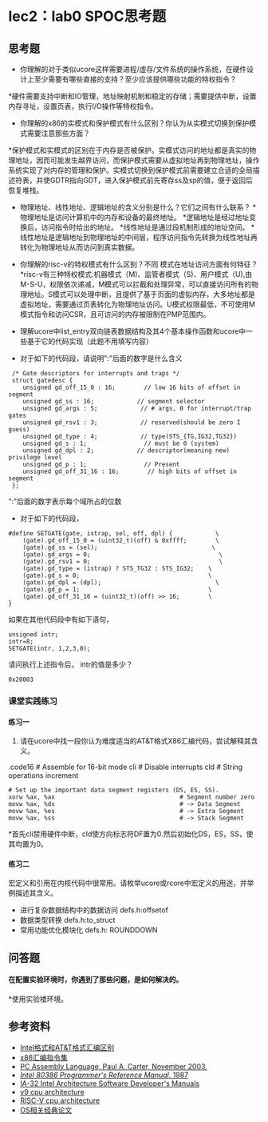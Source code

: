 # lec2：lab0 SPOC思考题


## 思考题

- 你理解的对于类似ucore这样需要进程/虚存/文件系统的操作系统，在硬件设计上至少需要有哪些直接的支持？至少应该提供哪些功能的特权指令？

*硬件需要支持中断和IO管理，地址映射机制和稳定的存储；需要提供中断，设置内存寻址，设置页表，执行I/O操作等特权指令。

- 你理解的x86的实模式和保护模式有什么区别？你认为从实模式切换到保护模式需要注意那些方面？

*保护模式和实模式的区别在于内存是否被保护。实模式访问的地址都是真实的物理地址，因而可能发生越界访问，而保护模式需要从虚拟地址再到物理地址，操作系统实现了对内存的管理和保护。实模式切换到保护模式前需要建立合适的全局描述符表，并使GDTR指向GDT，进入保护模式前先寄存ss及sp的值，便于返回后恢复堆栈。

- 物理地址、线性地址、逻辑地址的含义分别是什么？它们之间有什么联系？
*物理地址是访问计算机中的内存和设备的最终地址。
*逻辑地址是经过地址变换后，访问指令时给出的地址。
*线性地址是通过段机制形成的地址空间。
*线性地址是逻辑地址到物理地址的中间层，程序访问指令先转换为线性地址再转化为物理地址从而访问到真实数据。

- 你理解的risc-v的特权模式有什么区别？不同 模式在地址访问方面有何特征？
*risc-v有三种特权模式:机器模式（M)、监管者模式（S)、用户模式（U),由M-S-U，权限依次递减，M模式可以拦截和处理异常，可以直接访问所有的物理地址。S模式可以处理中断，且提供了基于页面的虚拟内存，大多地址都是虚拟地址，需要通过页表转化为物理地址访问。U模式权限最低，不可使用M模式指令和访问CSR，且可访问的内存被限制在PMP范围内。

- 理解ucore中list_entry双向链表数据结构及其4个基本操作函数和ucore中一些基于它的代码实现（此题不用填写内容）

- 对于如下的代码段，请说明":"后面的数字是什么含义
```
 /* Gate descriptors for interrupts and traps */
 struct gatedesc {
    unsigned gd_off_15_0 : 16;        // low 16 bits of offset in segment
    unsigned gd_ss : 16;            // segment selector
    unsigned gd_args : 5;            // # args, 0 for interrupt/trap gates
    unsigned gd_rsv1 : 3;            // reserved(should be zero I guess)
    unsigned gd_type : 4;            // type(STS_{TG,IG32,TG32})
    unsigned gd_s : 1;                // must be 0 (system)
    unsigned gd_dpl : 2;            // descriptor(meaning new) privilege level
    unsigned gd_p : 1;                // Present
    unsigned gd_off_31_16 : 16;        // high bits of offset in segment
 };
```
":"后面的数字表示每个域所占的位数


- 对于如下的代码段，

```
#define SETGATE(gate, istrap, sel, off, dpl) {            \
    (gate).gd_off_15_0 = (uint32_t)(off) & 0xffff;        \
    (gate).gd_ss = (sel);                                \
    (gate).gd_args = 0;                                    \
    (gate).gd_rsv1 = 0;                                    \
    (gate).gd_type = (istrap) ? STS_TG32 : STS_IG32;    \
    (gate).gd_s = 0;                                    \
    (gate).gd_dpl = (dpl);                                \
    (gate).gd_p = 1;                                    \
    (gate).gd_off_31_16 = (uint32_t)(off) >> 16;        \
}
```
如果在其他代码段中有如下语句，
```
unsigned intr;
intr=8;
SETGATE(intr, 1,2,3,0);
```
请问执行上述指令后， intr的值是多少？

`0x20003`


### 课堂实践练习

#### 练习一

1. 请在ucore中找一段你认为难度适当的AT&T格式X86汇编代码，尝试解释其含义。

.code16                                             # Assemble for 16-bit mode
    cli                                             # Disable interrupts
    cld                                             # String operations increment

    # Set up the important data segment registers (DS, ES, SS).
    xorw %ax, %ax                                   # Segment number zero
    movw %ax, %ds                                   # -> Data Segment
    movw %ax, %es                                   # -> Extra Segment
    movw %ax, %ss                                   # -> Stack Segment

*首先cli禁用硬件中断，cld使方向标志符DF置为0.然后初始化DS，ES，SS，使其均置为0。



#### 练习二

宏定义和引用在内核代码中很常用。请枚举ucore或rcore中宏定义的用途，并举例描述其含义。

 * 进行复杂数据结构中的数据访问 defs.h:offsetof
 * 数据类型转换  defs.h:to_struct
 * 常用功能优化模块化 defs.h: ROUNDDOWN


## 问答题

#### 在配置实验环境时，你遇到了那些问题，是如何解决的。
*使用实验楼环境。

## 参考资料
 - [Intel格式和AT&T格式汇编区别](http://www.cnblogs.com/hdk1993/p/4820353.html)
 - [x86汇编指令集  ](http://hiyyp1234.blog.163.com/blog/static/67786373200981811422948/)
 - [PC Assembly Language, Paul A. Carter, November 2003.](https://pdos.csail.mit.edu/6.828/2016/readings/pcasm-book.pdf)
 - [*Intel 80386 Programmer's Reference Manual*, 1987](https://pdos.csail.mit.edu/6.828/2016/readings/i386/toc.htm)
 - [IA-32 Intel Architecture Software Developer's Manuals](http://www.intel.com/content/www/us/en/processors/architectures-software-developer-manuals.html)
 - [v9 cpu architecture](https://github.com/chyyuu/os_tutorial_lab/blob/master/v9_computer/docs/v9_computer.md)
 - [RISC-V cpu architecture](http://www.riscvbook.com/chinese/)
 - [OS相关经典论文](https://github.com/chyyuu/aos_course_info/blob/master/readinglist.md)
